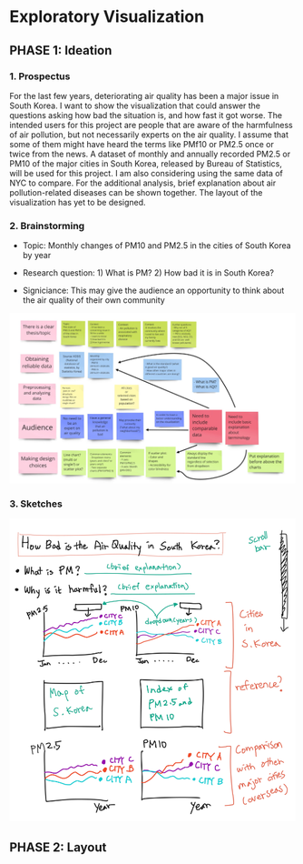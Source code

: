 # Exploratory Visualization

## PHASE 1: Ideation

### 1. Prospectus

For the last few years, deteriorating air quality has been a major issue in South Korea. I want to show the visualization that could answer the questions asking how bad the situation is, and how fast it got worse. The intended users for this project are people that are aware of the harmfulness of air pollution, but not necessarily experts on the air quality. I assume that some of them might have heard the terms like PMf10 or PM2.5 once or twice from the news. A dataset of monthly and annually recorded PM2.5 or PM10 of the major cities in South Korea, released by Bureau of Statistics, will be used for this project. I am also considering using the same data of NYC to compare. For the additional analysis, brief explanation about air pollution-related diseases can be shown together. The layout of the visualization has yet to be designed.

### 2. Brainstorming

- Topic: Monthly changes of PM10 and PM2.5 in the cities of South Korea by year

- Research question: 1) What is PM? 2) How bad it is in South Korea?

- Signiciance: This may give the audience an opportunity to think about the air quality of their own community

![brainstorm](./img/brainstorm_2.jpg)

### 3. Sketches

![sketches](./img/layout.jpg)

## PHASE 2: Layout
